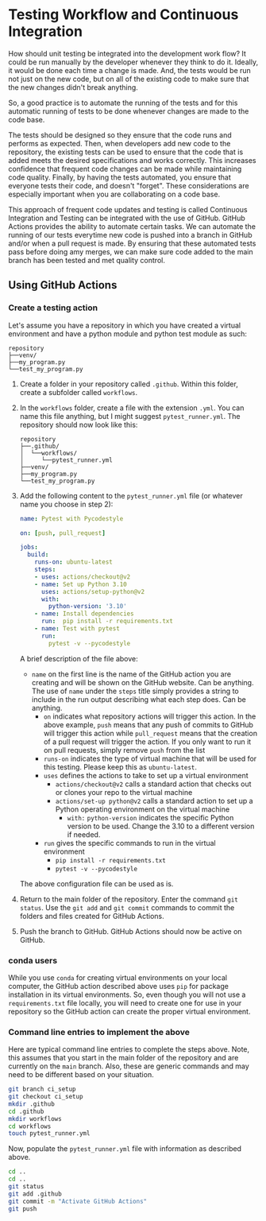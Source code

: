 # Testing Workflow and Continuous Integration
How should unit testing be integrated into the development work flow?  It could
be run manually by the developer whenever they think to do it.  Ideally, it 
would be done each time a change is made.  And, the tests would be run not just
on the new code, but on all of the existing code to make sure that the new
changes didn't break anything.

So, a good practice is to automate the running of the tests and for this 
automatic running of tests to be done whenever changes are made to the code 
base.

The tests should be designed so they ensure that the code runs and performs as 
expected.  Then, when developers add new code to the repository, the existing 
tests can be used to ensure that the code that is added meets the desired 
specifications and works correctly.  This increases confidence that frequent 
code changes can be made while maintaining code quality.  Finally, by having 
the tests automated, you ensure that everyone tests their code, and doesn't 
"forget".  These considerations are especially important when you are 
collaborating on a code base.    

This approach of frequent code updates and testing is called Continuous 
Integration and Testing can be integrated with the use of GitHub.  GitHub
Actions provides the ability to automate certain tasks.  We can automate the
running of our tests everytime new code is pushed into a branch in 
GitHub and/or when a pull request is made.  By ensuring that these automated
tests pass before doing amy merges, we can make sure code added to the main
branch has been tested and met quality control.

## Using GitHub Actions
### Create a testing action
Let's assume you have a repository in which you have created a virtual 
environment and have a python module and python test module as such:
```
repository
├──venv/
├──my_program.py
└──test_my_program.py
```
1. Create a folder in your repository called `.github`.  Within this folder,
   create a subfolder called `workflows`.
2. In the `workflows` folder, create a file with the extension `.yml`.  You can 
   name this file anything, but I might suggest `pytest_runner.yml`.  The 
   repository should now look like this:
   ```
   repository
   ├──.github/
   │  └──workflows/
   │     └──pytest_runner.yml
   ├──venv/
   ├──my_program.py
   └──test_my_program.py
   ```
3. Add the following content to the `pytest_runner.yml` file (or whatever name
   you choose in step 2):
    ```yaml
    name: Pytest with Pycodestyle
    
    on: [push, pull_request]
    
    jobs:
      build:
        runs-on: ubuntu-latest
        steps:
        - uses: actions/checkout@v2
        - name: Set up Python 3.10
          uses: actions/setup-python@v2
          with:
            python-version: '3.10'
        - name: Install dependencies
          run:  pip install -r requirements.txt
        - name: Test with pytest
          run:
            pytest -v --pycodestyle
    
    ```
   A brief description of the file above:
   * `name` on the first line is the name of the GitHub action you are creating 
     and will be shown on the GitHub website.  Can be anything.  The use of `name` 
     under the `steps` title simply provides a string to include in the run output
     describing what each step does.  Can be anything.
     * `on` indicates what repository actions will trigger this action.  In the 
above example, `push` means that any push of commits to GitHub will trigger
this action while `pull_request` means that the creation of a pull request
will trigger the action.  If you only want to run it on pull requests, simply
remove `push` from the list
     * `runs-on` indicates the type of virtual machine that will be used for this
testing.  Please keep this as `ubuntu-latest`.
     * `uses` defines the actions to take to set up a virtual environment
       + `actions/checkout@v2` calls a standard action that checks out or clones
         your repo to the virtual machine
       + `actions/set-up python@v2` calls a standard action to set up a Python
         operating environment on the virtual machine
         - `with:`
           `python-version` indicates the specific Python version to be used.
           Change the 3.10 to a different version if needed.
     * `run` gives the specific commands to run in the virtual environment
       + `pip install -r requirements.txt`
       + `pytest -v --pycodestyle`
  
   The above configuration file can be used as is.
4. Return to the main folder of the repository.  Enter the command 
   `git status`.  Use the `git add` and `git commit` commands to commit the
   folders and files created for GitHub Actions.
5. Push the branch to GitHub.  GitHub Actions should now be active on GitHub.
  

### conda users
While you use `conda` for creating virtual environments on your local computer,
the GitHub action described above uses `pip` for package installation in its 
virtual environments.  So, even though you will not use a `requirements.txt` 
file locally, you will need to create one for use in your repository so 
the GitHub action can create the 
proper virtual environment.  


### Command line entries to implement the above
Here are typical command line entries to complete the steps above.  Note, this
assumes that you start in the main folder of the repository and are 
currently on the `main` branch.  Also, these are generic commands and may need
to be different based on your situation.

```bash
git branch ci_setup
git checkout ci_setup
mkdir .github
cd .github
mkdir workflows
cd workflows
touch pytest_runner.yml
```
Now, populate the `pytest_runner.yml` file with information as described
above.
```bash
cd ..
cd ..
git status
git add .github
git commit -m "Activate GitHub Actions"
git push 
```

